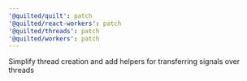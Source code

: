 ```yaml
---
'@quilted/quilt': patch
'@quilted/react-workers': patch
'@quilted/threads': patch
'@quilted/workers': patch
---
```


Simplify thread creation and add helpers for transferring signals over threads
